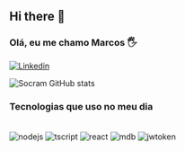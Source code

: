 ## Hi there 👋

### Olá, eu me chamo Marcos 🖐️

[![Linkedin](https://img.shields.io/badge/LinkedIn-0077B5?style=for-the-badge&logo=linkedin&logoColor=white)](https://www.linkedin.com/in/eosocram/)

![Socram GitHub stats](https://github-readme-stats.vercel.app/api?username=eosocram&show_icons=true&theme=dracula)

### Tecnologias que uso no meu dia
<div style= "display: inline_block"><br>
  <img align=center alt="nodejs" src="https://img.shields.io/badge/Node.js-43853D?style=for-the-badge&logo=node.js&logoColor=white"/>
  <img align=center alt="tscript" src="https://img.shields.io/badge/TypeScript-007ACC?style=for-the-badge&logo=typescript&logoColor=white"/>
  <img align=center alt="react" src="https://img.shields.io/badge/React-20232A?style=for-the-badge&logo=react&logoColor=61DAFB"/>
  <img align=center alt="mdb" src="https://img.shields.io/badge/MongoDB-4EA94B?style=for-the-badge&logo=mongodb&logoColor=white"/>
  <img align=center alt="jwtoken" src="https://img.shields.io/badge/json%20web%20tokens-323330?style=for-the-badge&logo=json-web-tokens&logoColor=pink"/>
</div>
